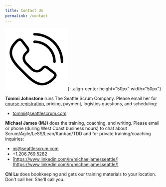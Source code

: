 ```yaml
---
title: Contact Us
permalink: /contact
---
```


![Contact Us](assets/images/Contact.svg){: .align-center height="50px" width="50px"}

__Tommi Johnstone__ runs The Seattle Scrum Company.  Please email her for [course registration](calendar#registration), pricing, payment, logistics questions, and scheduling:

* [tommi@seattlescrum.com](mailto:tommi@seattlescrum.com?subject=Contact)

__Michael James (MJ)__ does the training, coaching, and writing.  Please email or phone (during West Coast business hours) to chat about Scrum/Agile/LeSS/Lean/Kanban/TDD and for private training/coaching inquiries:

* [mj@seattlescrum.com](mailto:mj@seattlescrum.com?subject=Yo)
* +1.206.769.5282
* [https://www.linkedin.com/in/michaeljamesseattle/](https://www.linkedin.com/in/michaeljamesseattle/)

__Chi Lu__ does bookkeeping and gets our training materials to your location. Don't call her. She'll call you.
